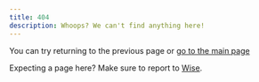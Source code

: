 ```yaml
---
title: 404
description: Whoops? We can't find anything here!
---
```


You can try returning to the previous page or [go to the main page](./)

Expecting a page here? Make sure to report to [Wise](./developer).
